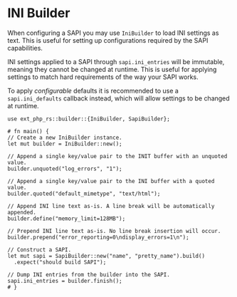 # INI Builder

When configuring a SAPI you may use `IniBuilder` to load INI settings as text.
This is useful for setting up configurations required by the SAPI capabilities.

INI settings applied to a SAPI through `sapi.ini_entries` will be immutable,
meaning they cannot be changed at runtime. This is useful for applying settings
to match hard requirements of the way your SAPI works.

To apply _configurable_ defaults it is recommended to use a `sapi.ini_defaults`
callback instead, which will allow settings to be changed at runtime.

```rust,no_run,ignore
use ext_php_rs::builder::{IniBuilder, SapiBuilder};

# fn main() {
// Create a new IniBuilder instance.
let mut builder = IniBuilder::new();

// Append a single key/value pair to the INIT buffer with an unquoted value.
builder.unquoted("log_errors", "1");

// Append a single key/value pair to the INI buffer with a quoted value.
builder.quoted("default_mimetype", "text/html");

// Append INI line text as-is. A line break will be automatically appended.
builder.define("memory_limit=128MB");

// Prepend INI line text as-is. No line break insertion will occur.
builder.prepend("error_reporting=0\ndisplay_errors=1\n");

// Construct a SAPI.
let mut sapi = SapiBuilder::new("name", "pretty_name").build()
  .expect("should build SAPI");

// Dump INI entries from the builder into the SAPI.
sapi.ini_entries = builder.finish();
# }
